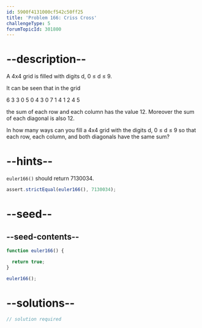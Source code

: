 ```yaml
---
id: 5900f4131000cf542c50ff25
title: 'Problem 166: Criss Cross'
challengeType: 5
forumTopicId: 301800
---
```


# --description--

A 4x4 grid is filled with digits d, 0 ≤ d ≤ 9.

It can be seen that in the grid

6 3 3 0 5 0 4 3 0 7 1 4 1 2 4 5

the sum of each row and each column has the value 12. Moreover the sum of each diagonal is also 12.

In how many ways can you fill a 4x4 grid with the digits d, 0 ≤ d ≤ 9 so that each row, each column, and both diagonals have the same sum?

# --hints--

`euler166()` should return 7130034.

```js
assert.strictEqual(euler166(), 7130034);
```

# --seed--

## --seed-contents--

```js
function euler166() {

  return true;
}

euler166();
```

# --solutions--

```js
// solution required
```
